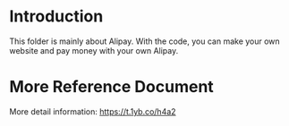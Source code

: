 # Introduction
This folder is mainly about Alipay. With the code, you can make your own website and pay money with your own Alipay.


# More Reference Document
More detail information: https://t.1yb.co/h4a2
